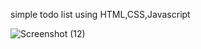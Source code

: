simple todo list using HTML,CSS,Javascript



![Screenshot (12)](https://user-images.githubusercontent.com/104100117/210110251-4f113002-cd2a-4ce4-8d62-060d4f9fee2b.png)
